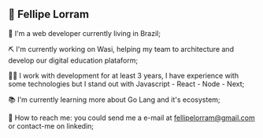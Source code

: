 ## 👋 Fellipe Lorram

🪪 I'm a web developer currently living in Brazil;

⛏️ I'm currently working on Wasi, helping my team to architecture and develop our digital education plataform;

🧑‍💻 I work with development for at least 3 years, I have experience with some technologies but I stand out with Javascript - React - Node - Next;

📚 I'm currently learning more about Go Lang and it's ecosystem;

📧 How to reach me: you could send me a e-mail at fellipelorram@gmail.com or contact-me on linkedin;
